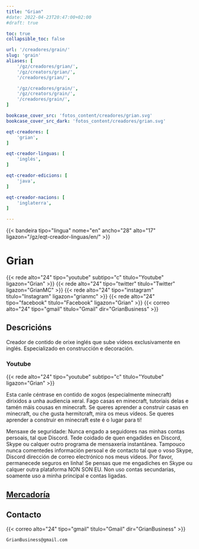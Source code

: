```yaml
---
title: "Grian"
#date: 2022-04-23T20:47:00+02:00
#draft: true

toc: true
collapsible_toc: false

url: '/creadores/grain/'
slug: 'grain'
aliases: [
    '/gz/creadores/grian/',
    '/gz/creators/grian/',
    '/creadores/grian/',

    '/gz/creadores/grain/',
    '/gz/creators/grain/',
    '/creadores/grain/',
]

bookcase_cover_src: 'fotos_content/creadores/grian.svg'
bookcase_cover_src_dark: 'fotos_content/creadores/grian.svg'

eqt-creadores: [
    'grian',
]

eqt-creador-linguas: [
    'inglés',
]

eqt-creador-edicions: [
    'java',
]

eqt-creador-nacions: [
    'inglaterra',
]

---
```


{{< bandeira tipo="lingua" nome="en" ancho="28" alto="17" ligazon="/gz/eqt-creador-linguas/en/" >}}

# Grian

{{< rede alto="24" tipo="youtube" subtipo="c" titulo="Youtube" ligazon="Grian" >}}
{{< rede alto="24" tipo="twitter" titulo="Twitter" ligazon="GrianMC" >}}
{{< rede alto="24" tipo="instagram" titulo="Instagram" ligazon="grianmc" >}}
{{< rede alto="24" tipo="facebook" titulo="Facebook" ligazon="Grian" >}}
{{< correo alto="24" tipo="gmail" titulo="Gmail" dir="GrianBusiness" >}}

## Descricións

Creador de contido de orixe inglés que sube vídeos exclusivamente en inglés.
Especializado en construcción e decoración.

### Youtube

{{< rede alto="24" tipo="youtube" subtipo="c" titulo="Youtube" ligazon="Grian" >}}

Esta canle céntrase en contido de xogos (especialmente minecraft) dirixidos a unha audiencia xeral.
Fago casas en minecraft, tutoriais delas e tamén máis cousas en minecraft.
Se queres aprender a construir casas en minecraft, ou che gusta hermitcraft, mira os meus vídeos.
Se queres aprender a construir en minecraft este é o lugar para ti!

Mensaxe de seguridade:
Nunca engado a seguidores nas minhas contas persoais, tal que Discord.
Tede coidado de quen engadides en Discord, Skype ou calquer outro programa de mensaxería instantánea.
Tampouco nunca comentedes información persoal e de contacto tal que o voso Skype, Discord dirección de correo electrónico nos meus vídeos.
Por favor, permanecede seguros en linha!
Se pensas que me engadiches en Skype ou calquer outra plataforma NON SON EU.
Non uso contas secundarias, soamente uso a minha principal e contas ligadas.

## [Mercadoría](https://represent.com/store/grian)

## Contacto

{{< correo alto="24" tipo="gmail" titulo="Gmail" dir="GrianBusiness" >}}

```
GrianBusiness@gmail.com
```
